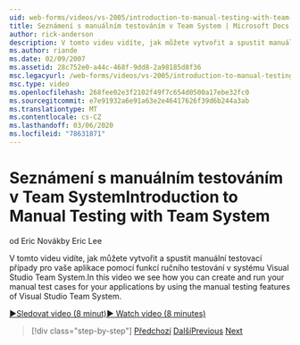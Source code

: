 ```yaml
---
uid: web-forms/videos/vs-2005/introduction-to-manual-testing-with-team-system
title: Seznámení s manuálním testováním v Team System | Microsoft Docs
author: rick-anderson
description: V tomto videu vidíte, jak můžete vytvořit a spustit manuální testovací případy pro vaše aplikace pomocí funkcí ručního testování sady Visual Studio Team systé...
ms.author: riande
ms.date: 02/09/2007
ms.assetid: 28c752e0-a44c-468f-9dd8-2a98185d8f36
msc.legacyurl: /web-forms/videos/vs-2005/introduction-to-manual-testing-with-team-system
msc.type: video
ms.openlocfilehash: 268fee02e3f2102f49f7c654d0500a17ebe32fc0
ms.sourcegitcommit: e7e91932a6e91a63e2e46417626f39d6b244a3ab
ms.translationtype: MT
ms.contentlocale: cs-CZ
ms.lasthandoff: 03/06/2020
ms.locfileid: "78631871"
---
```

# <a name="introduction-to-manual-testing-with-team-system"></a><span data-ttu-id="cd46d-103">Seznámení s manuálním testováním v Team System</span><span class="sxs-lookup"><span data-stu-id="cd46d-103">Introduction to Manual Testing with Team System</span></span>

<span data-ttu-id="cd46d-104">od Eric Novák</span><span class="sxs-lookup"><span data-stu-id="cd46d-104">by Eric Lee</span></span>

<span data-ttu-id="cd46d-105">V tomto videu vidíte, jak můžete vytvořit a spustit manuální testovací případy pro vaše aplikace pomocí funkcí ručního testování v systému Visual Studio Team System.</span><span class="sxs-lookup"><span data-stu-id="cd46d-105">In this video we see how you can create and run your manual test cases for your applications by using the manual testing features of Visual Studio Team System.</span></span>

[<span data-ttu-id="cd46d-106">&#9654;Sledovat video (8 minut)</span><span class="sxs-lookup"><span data-stu-id="cd46d-106">&#9654; Watch video (8 minutes)</span></span>](https://channel9.msdn.com/Blogs/ASP-NET-Site-Videos/introduction-to-manual-testing-with-team-system)

> [!div class="step-by-step"]
> <span data-ttu-id="cd46d-107">[Předchozí](introduction-to-load-testing-web-applications-with-team-system.md)
> [Další](introduction-to-managing-and-running-tests-with-team-system.md)</span><span class="sxs-lookup"><span data-stu-id="cd46d-107">[Previous](introduction-to-load-testing-web-applications-with-team-system.md)
[Next](introduction-to-managing-and-running-tests-with-team-system.md)</span></span>
